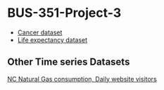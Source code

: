 # BUS-351-Project-3
* [Cancer dataset](https://github.com/srujanarao/BUS-351-Project-3/tree/main/Datasets/Cancer)
* [Life expectancy dataset](https://github.com/srujanarao/BUS-351-Project-3/tree/main/Datasets/Life%20Expectancy)
## Other Time series Datasets
[NC Natural Gas consumption, Daily website visitors](https://github.com/srujanarao/BUS-351-Project-3/tree/main/Datasets/Timeseries%20datasets)
